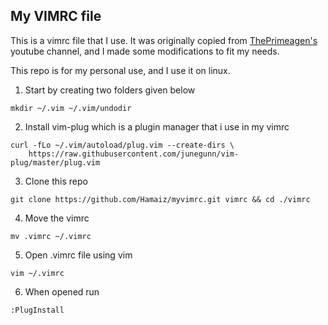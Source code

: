 ## My VIMRC file

This is a vimrc file that I use. It was originally copied from
[ThePrimeagen's](https://www.youtube.com/channel/UC8ENHE5xdFSwx71u3fDH5Xw)
youtube channel, and I made some modifications to fit my needs.

This repo is for my personal use, and I use it on linux.


1. Start by creating two folders given below
```
mkdir ~/.vim ~/.vim/undodir
```

2. Install vim-plug which is a plugin manager that i use in my vimrc

```
curl -fLo ~/.vim/autoload/plug.vim --create-dirs \
    https://raw.githubusercontent.com/junegunn/vim-plug/master/plug.vim
```

3. Clone this repo

```
git clone https://github.com/Hamaiz/myvimrc.git vimrc && cd ./vimrc
```

4. Move the vimrc

```
mv .vimrc ~/.vimrc
```

5. Open .vimrc file using vim
```
vim ~/.vimrc
```

6. When opened run

```
:PlugInstall
```


